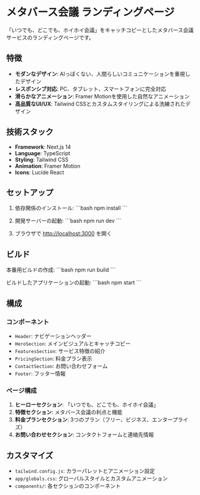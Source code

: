 # メタバース会議 ランディングページ

「いつでも、どこでも、ホイホイ会議」をキャッチコピーとしたメタバース会議サービスのランディングページです。

## 特徴

- **モダンなデザイン**: AIっぽくない、人間らしいコミュニケーションを重視したデザイン
- **レスポンシブ対応**: PC、タブレット、スマートフォンに完全対応
- **滑らかなアニメーション**: Framer Motionを使用した自然なアニメーション
- **高品質なUI/UX**: Tailwind CSSとカスタムスタイリングによる洗練されたデザイン

## 技術スタック

- **Framework**: Next.js 14
- **Language**: TypeScript
- **Styling**: Tailwind CSS
- **Animation**: Framer Motion
- **Icons**: Lucide React

## セットアップ

1. 依存関係のインストール:
\`\`\`bash
npm install
\`\`\`

2. 開発サーバーの起動:
\`\`\`bash
npm run dev
\`\`\`

3. ブラウザで [http://localhost:3000](http://localhost:3000) を開く

## ビルド

本番用ビルドの作成:
\`\`\`bash
npm run build
\`\`\`

ビルドしたアプリケーションの起動:
\`\`\`bash
npm start
\`\`\`

## 構成

### コンポーネント

- `Header`: ナビゲーションヘッダー
- `HeroSection`: メインビジュアルとキャッチコピー
- `FeaturesSection`: サービス特徴の紹介
- `PricingSection`: 料金プラン表示
- `ContactSection`: お問い合わせフォーム
- `Footer`: フッター情報

### ページ構成

1. **ヒーローセクション**: 「いつでも、どこでも、ホイホイ会議」
2. **特徴セクション**: メタバース会議の利点と機能
3. **料金プランセクション**: 3つのプラン（フリー、ビジネス、エンタープライズ）
4. **お問い合わせセクション**: コンタクトフォームと連絡先情報

## カスタマイズ

- `tailwind.config.js`: カラーパレットとアニメーション設定
- `app/globals.css`: グローバルスタイルとカスタムアニメーション
- `components/`: 各セクションのコンポーネント
